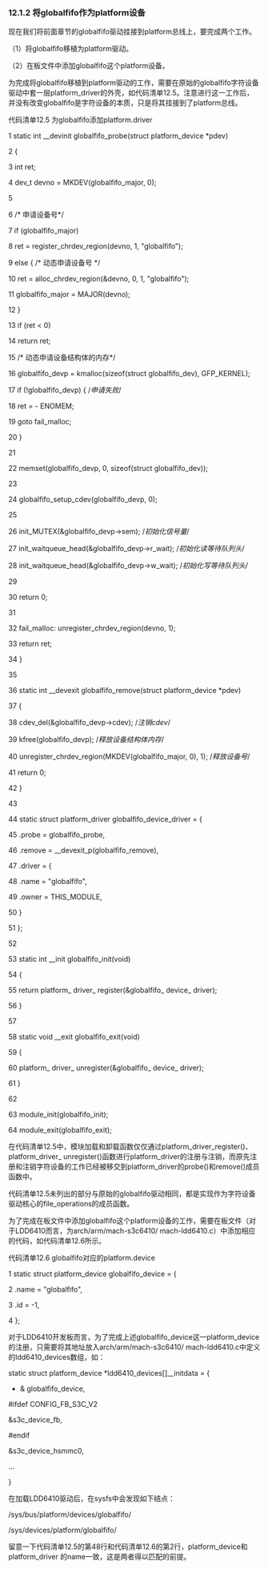 ### 12.1.2 将globalfifo作为platform设备

现在我们将前面章节的globalfifo驱动挂接到platform总线上，要完成两个工作。

（1）将globalfifo移植为platform驱动。

（2）在板文件中添加globalfifo这个platform设备。

为完成将globalfifo移植到platform驱动的工作，需要在原始的globalfifo字符设备驱动中套一层platform_driver的外壳，如代码清单12.5。注意进行这一工作后，并没有改变globalfifo是字符设备的本质，只是将其挂接到了platform总线。

代码清单12.5 为globalfifo添加platform.driver

1 static int __devinit globalfifo_probe(struct platform_device *pdev) 
 
 2 { 
 
 3 int ret; 
 
 4 dev_t devno = MKDEV(globalfifo_major, 0); 
 
 5 
 
 6 /* 申请设备号*/ 
 
 7 if (globalfifo_major) 
 
 8 ret = register_chrdev_region(devno, 1, "globalfifo"); 
 
 9 else { /* 动态申请设备号 */ 
 
 10 ret = alloc_chrdev_region(&devno, 0, 1, "globalfifo"); 
 
 11 globalfifo_major = MAJOR(devno); 
 
 12 } 
 
 13 if (ret < 0) 
 
 14 return ret;



15 /* 动态申请设备结构体的内存*/ 
 
 16 globalfifo_devp = kmalloc(sizeof(struct globalfifo_dev), GFP_KERNEL); 
 
 17 if (!globalfifo_devp) { /*申请失败*/ 
 
 18 ret = - ENOMEM; 
 
 19 goto fail_malloc; 
 
 20 } 
 
 21 
 
 22 memset(globalfifo_devp, 0, sizeof(struct globalfifo_dev)); 
 
 23 
 
 24 globalfifo_setup_cdev(globalfifo_devp, 0); 
 
 25 
 
 26 init_MUTEX(&globalfifo_devp->sem); /*初始化信号量*/ 
 
 27 init_waitqueue_head(&globalfifo_devp->r_wait); /*初始化读等待队列头*/ 
 
 28 init_waitqueue_head(&globalfifo_devp->w_wait); /*初始化写等待队列头*/ 
 
 29 
 
 30 return 0; 
 
 31 
 
 32 fail_malloc: unregister_chrdev_region(devno, 1); 
 
 33 return ret; 
 
 34 } 
 
 35 
 
 36 static int __devexit globalfifo_remove(struct platform_device *pdev) 
 
 37 { 
 
 38 cdev_del(&globalfifo_devp->cdev); /*注销cdev*/ 
 
 39 kfree(globalfifo_devp); /*释放设备结构体内存*/ 
 
 40 unregister_chrdev_region(MKDEV(globalfifo_major, 0), 1); /*释放设备号*/ 
 
 41 return 0; 
 
 42 } 
 
 43 
 
 44 static struct platform_driver globalfifo_device_driver = { 
 
 45 .probe = globalfifo_probe, 
 
 46 .remove = __devexit_p(globalfifo_remove), 
 
 47 .driver = { 
 
 
 48 .name = "globalfifo", 
 
 49 .owner = THIS_MODULE, 
 
 50 } 
 
 51 }; 
 
 52 
 
 53 static int __init globalfifo_init(void) 
 
 54 { 
 
 
 55 return platform_ 
 driver_ 
 register(&globalfifo_ 
 device_ 
 driver); 
 
 56 } 
 
 57 
 
 58 static void __exit globalfifo_exit(void) 
 
 59 { 
 
 
 60 platform_ 
 driver_ 
 unregister(&globalfifo_ 
 device_ 
 driver); 
 
 61 } 
 
 62 
 
 63 module_init(globalfifo_init); 
 
 64 module_exit(globalfifo_exit);

在代码清单12.5中，模块加载和卸载函数仅仅通过platform_driver_register()、platform_driver_ unregister()函数进行platform_driver的注册与注销，而原先注册和注销字符设备的工作已经被移交到platform_driver的probe()和remove()成员函数中。

代码清单12.5未列出的部分与原始的globalfifo驱动相同，都是实现作为字符设备驱动核心的file_operations的成员函数。

为了完成在板文件中添加globalfifo这个platform设备的工作，需要在板文件（对于LDD6410而言，为arch/arm/mach-s3c6410/ mach-ldd6410.c）中添加相应的代码，如代码清单12.6所示。

代码清单12.6 globalfifo对应的platform.device

1 static struct platform_device globalfifo_device = { 
 
 
 2 .name = "globalfifo", 
 
 3 .id = -1, 
 
 4 };

对于LDD6410开发板而言，为了完成上述globalfifo_device这一platform_device的注册，只需要将其地址放入arch/arm/mach-s3c6410/ mach-ldd6410.c中定义的ldd6410_devices数组，如：

static struct platform_device *ldd6410_devices[]__initdata = { 
 
 + & globalfifo_device, 
 
 #ifdef CONFIG_FB_S3C_V2 
 
 &s3c_device_fb, 
 
 #endif 
 
 &s3c_device_hsmmc0, 
 
 ... 
 
 }

在加载LDD6410驱动后，在sysfs中会发现如下结点：

/sys/bus/platform/devices/globalfifo/ 
 
 /sys/devices/platform/globalfifo/

留意一下代码清单12.5的第48行和代码清单12.6的第2行，platform_device和platform_driver 的name一致，这是两者得以匹配的前提。

